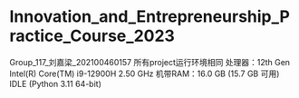 # Innovation_and_Entrepreneurship_Practice_Course_2023
Group_117_刘嘉梁_202100460157
所有project运行环境相同
处理器：12th Gen Intel(R) Core(TM) i9-12900H   2.50 GHz
机带RAM：16.0 GB (15.7 GB 可用)
IDLE (Python 3.11 64-bit)
